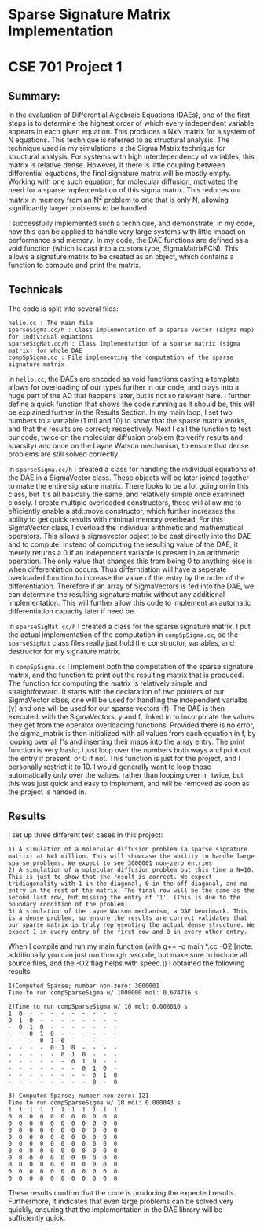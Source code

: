 # Sparse Signature Matrix Implementation
# CSE 701 Project 1

## Summary:

In the evaluation of Differential Algebraic Equations (DAEs), one of the first steps is to determine the highest order of which every independent variable appears in each given equation. This produces a NxN matrix for a system of N equations. This technique is referred to as structural analysis. The technique used in my simulations is the Sigma Matrix technique for structural analysis. For systems with high interdependency of variables, this matrix is relative dense. However, if there is little coupling between differential equations, the final signature matrix will be mostly empty. Working with one such equation, for molecular diffusion, motivated the need for a sparse implementation of this sigma matrix. This reduces our matrix in memory from an N<sup>2</sup> problem to one that is only N, allowing significantly larger problems to be handled.

I successfully implemented such a technique, and demonstrate, in my code, how this can be applied to handle very large systems with little impact on performance and memory. In my code, the DAE functions are defined as a void function (which is cast into a custom type, SigmaMatrixFCN). This allows a signature matrix to be created as an object, which contains a function to compute and print the matrix.

## Technicals

The code is split into several files:

    hello.cc : The main file
    sparseSigma.cc/h : Class implementation of a sparse vector (sigma map) for individual equations
    sparseSigMat.cc/h : Class Implementation of a sparse matrix (sigma matrix) for whole DAE
    compSpSigma.cc : File implementing the computation of the sparse signature matrix

In `hello.cc`, the DAEs are encoded as void functions casting a template allows for overloading of our types further in our code, and plays into a huge part of the AD that happens later, but is not so relevant here. I further define a quick function that shows the code running as it should be, this will be explained further in the Results Section. In my main loop, I set two numbers to a variable (1 mil and 10) to show that the sparse matrix works, and that the results are correct; respectively. Next I call the function to test our code, twice on the molecular diffusion problem (to verify results and sparsity) and once on the Layne Watson mechanism, to ensure that dense problems are still solved correctly.

In `sparseSigma.cc/h` I created a class for handling the individual equations of the DAE in a SigmaVector class. These objects will be later joined together to make the entire signature matrix. There looks to be a lot going on in this class, but it's all basically the same, and relatively simple once examined closely. I create multiple overloaded constructors, these will allow me to efficiently enable a std::move constructor, which further increases the ability to get quick results with minimal memory overhead. For this SigmaVector class, I overload the individual arithmetic and mathematical operators. This allows a sigmavector object to be cast directly into the DAE and to compute. Instead of computing the resulting value of the DAE, it merely returns a 0 if an independent variable is present in an arithmetic operation. The only value that changes this from being 0 to anything else is when differentiation occurs. Thus differntiation will have a seperate overloaded function to increase the value of the entry by the order of the differentiation. Therefore if an array of SigmaVectors is fed into the DAE, we can determine the resulting signature matrix without any additional implementation. This will further allow this code to implement an automatic differentiation capacity later if need be.

In `sparseSigMat.cc/h` I created a class for the sparse signature matrix. I put the actual implementation of the computation in `compSpSigma.cc`, so the `sparseSigMat` class files really just hold the constructor, variables, and destructor for my signature matrix.

In `compSpSigma.cc` I implement both the computation of the sparse signature matrix, and the function to print out the resulting matrix that is produced. The function for computing the matrix is relatively simple and straightforward. It starts with the declaration of two pointers of our SigmaVector class, one will be used for handling the independent varialbs (y) and one will be used for our sparse vectors (f). The DAE is then executed, with the SigmaVectors, y and f, linked in to incorporate the values they get from the operator overloading functions. Provided there is no error, the sigma_matrix is then initialized with all values from each equation in f, by looping over all f's and inserting their maps into the array entry. The print function is very basic, I just loop over the numbers both ways and print out the entry if present, or 0 if not. This function is just for the project, and I personally restrict it to 10. I would generally want to loop those automatically only over the values, rather than looping over n_ twice, but this was just quick and easy to implement, and will be removed as soon as the project is handed in.

## Results

I set up three different test cases in this project:
    
    1) A simulation of a molecular diffusion problem (a sparse signature matrix) at N=1 million. This will showcase the ability to handle large sparse problems. We expect to see 3000001 non-zero entries
    2) A simulation of a molecular diffusion problem but this time a N=10. This is just to show that the result is correct. We expect tridiagonality with 1 in the diagonal, 0 in the off diagonal, and no entry in the rest of the matrix. The final row will be the same as the second last row, but missing the entry of '1'. (This is due to the boundary condition of the problem).
    3) A simulation of the Layne Watson mechanism, a DAE benchmark. This is a dense problem, so ensure the results are correct validates that our sparse matrix is truly representing the actual dense structure. We expect 1 in every entry of the first row and 0 in every other entry.

When I compile and run my main function (with g++ -o main *.cc -O2 [note: additionally you can just run through .vscode, but make sure to include all source files, and the -O2 flag helps with speed.]) I obtained the following results:

    1)Computed Sparse; number non-zero: 3000001
    Time to run compSparseSigma w/ 1000000 mol: 0.674716 s

    2)Time to run compSparseSigma w/ 10 mol: 0.000010 s
    1  0  -  -  -  -  -  -  -  -  - 
    0  1  0  -  -  -  -  -  -  -  - 
    -  0  1  0  -  -  -  -  -  -  - 
    -  -  0  1  0  -  -  -  -  -  - 
    -  -  -  0  1  0  -  -  -  -  - 
    -  -  -  -  0  1  0  -  -  -  - 
    -  -  -  -  -  0  1  0  -  -  - 
    -  -  -  -  -  -  0  1  0  -  - 
    -  -  -  -  -  -  -  0  1  0  - 
    -  -  -  -  -  -  -  -  0  1  0 
    -  -  -  -  -  -  -  -  0  -  0

    3) Computed Sparse; number non-zero: 121
    Time to run compSparseSigma w/ 10 mol: 0.000043 s
    1  1  1  1  1  1  1  1  1  1  1 
    0  0  0  0  0  0  0  0  0  0  0 
    0  0  0  0  0  0  0  0  0  0  0 
    0  0  0  0  0  0  0  0  0  0  0 
    0  0  0  0  0  0  0  0  0  0  0 
    0  0  0  0  0  0  0  0  0  0  0 
    0  0  0  0  0  0  0  0  0  0  0 
    0  0  0  0  0  0  0  0  0  0  0 
    0  0  0  0  0  0  0  0  0  0  0 
    0  0  0  0  0  0  0  0  0  0  0 
    0  0  0  0  0  0  0  0  0  0  0 

These results confirm that the code is producing the expected results. Furthermore, it indicates that even large problems can be solved very quickly, ensuring that the implementation in the DAE library will be sufficiently quick.
